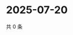 # 2025-07-20

共 0 条

<!-- BEGIN ZHIHUVIDEO -->
<!-- 最后更新时间 Sun Jul 20 2025 03:08:36 GMT+0800 (China Standard Time) -->

<!-- END ZHIHUVIDEO -->
